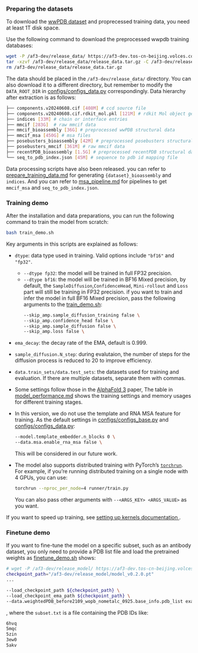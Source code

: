 ### Preparing the datasets
To download the [wwPDB dataset](https://www.wwpdb.org/) and proprecessed training data, you need at least 1T disk space.

Use the following command to download the preprocessed wwpdb training databases:

```bash
wget -P /af3-dev/release_data/ https://af3-dev.tos-cn-beijing.volces.com/release_data.tar.gz
tar -xzvf /af3-dev/release_data/release_data.tar.gz -C /af3-dev/release_data/
rm /af3-dev/release_data/release_data.tar.gz
```


The data should be placed in the `/af3-dev/release_data/` directory. You can also download it to a different directory, but remember to modify the `DATA_ROOT_DIR` in [configs/configs_data.py](../configs/configs_data.py) correspondingly.  Data hierarchy after extraction is as follows:

  ```bash
  ├── components.v20240608.cif [408M] # ccd source file
  ├── components.v20240608.cif.rdkit_mol.pkl [121M] # rdkit Mol object generated by ccd source file
  ├── indices [33M] # chain or interface entries
  ├── mmcif [283G]  # raw mmcif data
  ├── mmcif_bioassembly [36G] # preprocessed wwPDB structural data
  ├── mmcif_msa [450G] # msa files
  ├── posebusters_bioassembly [42M] # preprocessed posebusters structural data
  ├── posebusters_mmcif [361M] # raw mmcif data
  ├── recentPDB_bioassembly [1.5G] # preprocessed recentPDB structural data
  └── seq_to_pdb_index.json [45M] # sequence to pdb id mapping file
  ```

Data processing scripts have also been released. you can refer to [prepare_training_data.md](./prepare_training_data.md) for generating `{dataset}_bioassembly` and `indices`. And you can refer to [msa_pipeline.md](./msa_pipeline.md) for pipelines to get `mmcif_msa` and `seq_to_pdb_index.json`.

### Training demo
After the installation and data preparations, you can run the following command to train the model from scratch:

  ```bash
  bash train_demo.sh 
  ```
Key arguments in this scripts are explained as follows:
* `dtype`: data type used in training. Valid options include `"bf16"` and `"fp32"`. 
  * `--dtype fp32`: the model will be trained in full FP32 precision.
  * `--dtype bf16`: the model will be trained in BF16 Mixed precision, by default, the `SampleDiffusion`,`ConfidenceHead`, `Mini-rollout` and `Loss` part will still be training in FP32 precision. if you want to train and infer the model in full BF16 Mixed precision, pass the following arguments to the [train_demo.sh](../train_demo.sh):
    ```bash
    --skip_amp.sample_diffusion_training false \
    --skip_amp.confidence_head false \
    --skip_amp.sample_diffusion false \
    --skip_amp.loss false \
    ```
* `ema_decay`: the decay rate of the EMA, default is 0.999.
* `sample_diffusion.N_step`: during evalutaion, the number of steps for the diffusion process is reduced to 20 to improve efficiency.

* `data.train_sets/data.test_sets`: the datasets used for training and evaluation. If there are multiple datasets, separate them with commas.
* Some settings follow those in the [AlphaFold 3](https://www.nature.com/articles/s41586-024-07487-w) paper, The table in [model_performance.md](../docs/model_performance.md) shows the training settings and memory usages for different training stages.
* In this version, we do not use the template and RNA MSA feature for training. As the default settings in [configs/configs_base.py](../configs/configs_base.py) and [configs/configs_data.py](../configs/configs_data.py):
  ```bash
  --model.template_embedder.n_blocks 0 \
  --data.msa.enable_rna_msa false \
  ```
  This will be considered in our future work.

* The model also supports distributed training with PyTorch’s [`torchrun`](https://pytorch.org/docs/stable/elastic/run.html). For example, if you’re running distributed training on a single node with 4 GPUs, you can use:
  ```bash
  torchrun --nproc_per_node=4 runner/train.py
  ```
  You can also pass other arguments with `--<ARGS_KEY> <ARGS_VALUE>` as you want.


If you want to speed up training, see [<u> setting up kernels documentation </u>](./kernels.md).

### Finetune demo

If you want to fine-tune the model on a specific subset, such as an antibody dataset, you only need to provide a PDB list file and load the pretrained weights as [finetune_demo.sh](../finetune_demo.sh) shows:
    
```bash
# wget -P /af3-dev/release_model/ https://af3-dev.tos-cn-beijing.volces.com/release_model/model_v0.2.0.pt
checkpoint_path="/af3-dev/release_model/model_v0.2.0.pt"
...

--load_checkpoint_path ${checkpoint_path} \
--load_checkpoint_ema_path ${checkpoint_path} \
--data.weightedPDB_before2109_wopb_nometalc_0925.base_info.pdb_list examples/subset.txt \
```

, where the `subset.txt` is a file containing the PDB IDs like:
```bash
6hvq
5mqc
5zin
3ew0
5akv
```